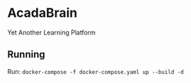 # AcadaBrain

Yet Another Learning Platform

## Running

Run: `docker-compose -f docker-compose.yaml up --build -d`
